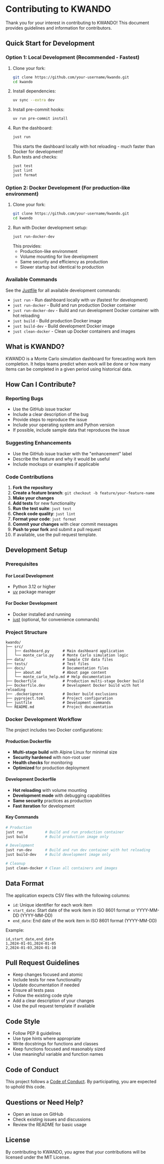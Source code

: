 # Contributing to KWANDO

Thank you for your interest in contributing to KWANDO! This document provides guidelines and information for contributors.

## Quick Start for Development

### Option 1: Local Development (Recommended - Fastest)
1. Clone your fork:
   ```sh
   git clone https://github.com/your-username/kwando.git
   cd kwando
   ```
2. Install dependencies:
   ```sh
   uv sync --extra dev
   ```
3. Install pre-commit hooks:
   ```sh
   uv run pre-commit install
   ```
4. Run the dashboard:
   ```sh
   just run
   ```
   This starts the dashboard locally with hot reloading - much faster than Docker for development!
5. Run tests and checks:
   ```sh
   just test
   just lint
   just format
   ```

### Option 2: Docker Development (For production-like environment)
1. Clone your fork:
   ```sh
   git clone https://github.com/your-username/kwando.git
   cd kwando
   ```
2. Run with Docker development setup:
   ```sh
   just run-docker-dev
   ```
   This provides:
   - Production-like environment
   - Volume mounting for live development
   - Same security and efficiency as production
   - Slower startup but identical to production

### Available Commands
See the [Justfile](justfile) for all available development commands:
- `just run` - Run dashboard locally with uv (fastest for development)
- `just run-docker` - Build and run production Docker container
- `just run-docker-dev` - Build and run development Docker container with hot reloading
- `just build` - Build production Docker image
- `just build-dev` - Build development Docker image
- `just clean-docker` - Clean up Docker containers and images

## What is KWANDO?

KWANDO is a Monte Carlo simulation dashboard for forecasting work item completion. It helps teams predict when work will be done or how many items can be completed in a given period using historical data.

## How Can I Contribute?

### Reporting Bugs

- Use the GitHub issue tracker
- Include a clear description of the bug
- Provide steps to reproduce the issue
- Include your operating system and Python version
- If possible, include sample data that reproduces the issue

### Suggesting Enhancements

- Use the GitHub issue tracker with the "enhancement" label
- Describe the feature and why it would be useful
- Include mockups or examples if applicable

### Code Contributions

1. **Fork the repository**
2. **Create a feature branch**: `git checkout -b feature/your-feature-name`
3. **Make your changes**
4. **Add tests** for new functionality
5. **Run the test suite**: `just test`
6. **Check code quality**: `just lint`
7. **Format your code**: `just format`
8. **Commit your changes** with clear commit messages
9. **Push to your fork** and submit a pull request
10. If available, use the pull request template.

## Development Setup

### Prerequisites

#### For Local Development
- Python 3.12 or higher
- [uv](https://docs.astral.sh/uv/getting-started/installation/) package manager

#### For Docker Development
- Docker installed and running
- [just](https://just.systems/man/en/) (optional, for convenience commands)

### Project Structure

```
kwando/
├── src/
│   ├── dashboard.py      # Main dashboard application
│   └── monte_carlo.py    # Monte Carlo simulation logic
├── data/                 # Sample CSV data files
├── tests/                # Test files
├── docs/                 # Documentation files
│   ├── about.md          # About page content
│   └── monte_carlo_help.md # Help documentation
├── Dockerfile            # Production multi-stage Docker build
├── Dockerfile.dev        # Development Docker build with hot reloading
├── .dockerignore         # Docker build exclusions
├── pyproject.toml        # Project configuration
├── justfile              # Development commands
└── README.md             # Project documentation
```

### Docker Development Workflow

The project includes two Docker configurations:

#### Production Dockerfile
- **Multi-stage build** with Alpine Linux for minimal size
- **Security hardened** with non-root user
- **Health checks** for monitoring
- **Optimized** for production deployment

#### Development Dockerfile
- **Hot reloading** with volume mounting
- **Development mode** with debugging capabilities
- **Same security** practices as production
- **Fast iteration** for development

#### Key Commands
```bash
# Production
just run          # Build and run production container
just build        # Build production image only

# Development
just run-dev      # Build and run dev container with hot reloading
just build-dev    # Build development image only

# Cleanup
just clean-docker # Clean all containers and images
```

## Data Format

The application expects CSV files with the following columns:
- `id`: Unique identifier for each work item
- `start_date`: Start date of the work item in ISO 8601 format or YYYY-MM-DD (YYYY-MM-DD)
- `end_date`: End date of the work item in ISO 8601 format (YYYY-MM-DD)

Example:
```csv
id,start_date,end_date
1,2024-01-01,2024-01-05
2,2024-01-03,2024-01-10
```

## Pull Request Guidelines

- Keep changes focused and atomic
- Include tests for new functionality
- Update documentation if needed
- Ensure all tests pass
- Follow the existing code style
- Add a clear description of your changes
- Use the pull request template if available

## Code Style

- Follow PEP 8 guidelines
- Use type hints where appropriate
- Write docstrings for functions and classes
- Keep functions focused and reasonably sized
- Use meaningful variable and function names

## Code of Conduct

This project follows a [Code of Conduct](CODE_OF_CONDUCT.md). By participating, you are expected to uphold this code.

## Questions or Need Help?

- Open an issue on GitHub
- Check existing issues and discussions
- Review the README for basic usage

## License

By contributing to KWANDO, you agree that your contributions will be licensed under the MIT License.
